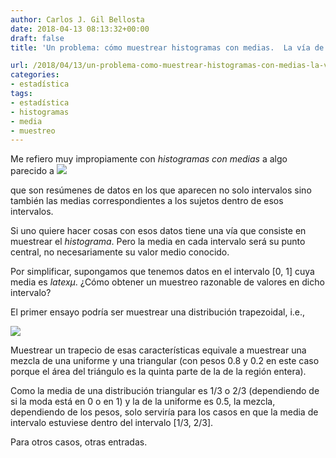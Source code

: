 ```yaml
---
author: Carlos J. Gil Bellosta
date: 2018-04-13 08:13:32+00:00
draft: false
title: 'Un problema: cómo muestrear histogramas con medias.  La vía de los trapecios'

url: /2018/04/13/un-problema-como-muestrear-histogramas-con-medias-la-via-de-los-trapecios/
categories:
- estadística
tags:
- estadística
- histogramas
- media
- muestreo
---
```


Me refiero muy impropiamente con _histogramas con medias_ a algo parecido a
![](/wp-uploads/2018/04/histograma_medias.png)


que son resúmenes de datos en los que aparecen no solo intervalos sino también las medias correspondientes a los sujetos dentro de esos intervalos.

Si uno quiere hacer cosas con esos datos tiene una vía que consiste en muestrear el _histograma_. Pero la media en cada intervalo será su punto central, no necesariamente su valor medio conocido.

Por simplificar, supongamos que tenemos datos en el intervalo [0, 1] cuya media es $latex \mu$. ¿Cómo obtener un muestreo razonable de valores en dicho intervalo?

El primer ensayo podría ser muestrear una distribución trapezoidal, i.e.,

![](/wp-uploads/2018/04/muestreo_trapecio.png)

Muestrear un trapecio de esas características equivale a muestrear una mezcla de una uniforme y una triangular (con pesos 0.8 y 0.2 en este caso porque el área del triángulo es la quinta parte de la de la región entera).

Como la media de una distribución triangular es 1/3 o 2/3 (dependiendo de si la moda está en 0 o en 1) y la de la uniforme es 0.5, la mezcla, dependiendo de los pesos, solo serviría para los casos en que la media de intervalo estuviese dentro del intervalo [1/3, 2/3].

Para otros casos, otras entradas.